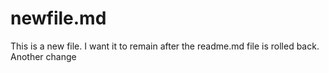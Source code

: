 # newfile.md

This is a new file. I want it to remain after the readme.md file is rolled back.
Another change